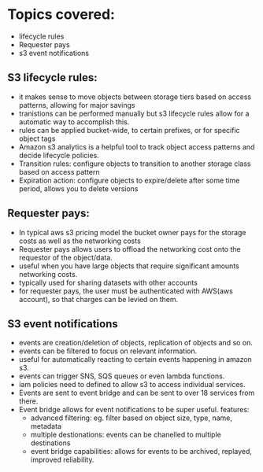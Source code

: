 # Topics covered:
- lifecycle rules
- Requester pays
- s3 event notifications

## S3 lifecycle rules: 
- it makes sense to move objects between storage tiers based on access patterns, allowing for major savings 
- tranistions can be performed manually but s3 lifecycle rules allow for a automatic way to accomplish this. 
- rules can be applied bucket-wide, to certain prefixes, or for specific object tags
- Amazon s3 analytics is a helpful tool to track object access patterns and decide lifecycle policies.
- Transition rules: configure objects to transition to another storage class based on access pattern
- Expiration action: configure objects to expire/delete after some time period, allows you to delete versions

## Requester pays: 
- In typical aws s3 pricing model the bucket owner pays for the storage costs as well as the networking costs
- Requester pays allows users to offload the networking cost onto the requestor of the object/data. 
- useful when you have large objects that require significant amounts networking costs. 
- typically used for sharing datasets with other accounts 
- for requester pays, the user must be authenticated with AWS(aws account), so that charges can be levied on them.

## S3 event notifications
- events are creation/deletion of objects, replication of objects and so on. 
- events can be filtered to focus on relevant information. 
- useful for automatically reacting to certain events happening in amazon s3. 
- events can trigger SNS, SQS queues or even lambda functions.
- iam policies need to defined to allow s3 to access individual services. 
- Events are sent to event bridge and can be sent to over 18 services from there. 
- Event bridge allows for event notifications to be super useful. features: 
    - advanced filtering: eg. filter based on object size, type, name, metadata
    - multiple destionations: events can be chanelled to multiple destinations 
    - event bridge capabilities: allows for events to be archived, replayed, improved reliability. 

